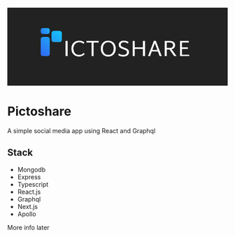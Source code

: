 ![logo](https://github.com/JDOG787/Pictoshare/blob/master/web/public/images/pictoshare-logo-dark.png?raw=true)

# Pictoshare
A simple social media app using React and Graphql

## Stack 
- Mongodb
- Express
- Typescript
- React.js
- Graphql
- Next.js
- Apollo

More info later
